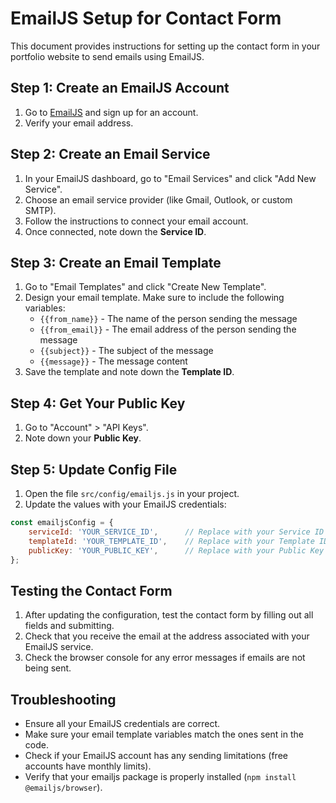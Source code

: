 # EmailJS Setup for Contact Form

This document provides instructions for setting up the contact form in your portfolio website to send emails using EmailJS.

## Step 1: Create an EmailJS Account

1. Go to [EmailJS](https://www.emailjs.com/) and sign up for an account.
2. Verify your email address.

## Step 2: Create an Email Service

1. In your EmailJS dashboard, go to "Email Services" and click "Add New Service".
2. Choose an email service provider (like Gmail, Outlook, or custom SMTP).
3. Follow the instructions to connect your email account.
4. Once connected, note down the **Service ID**.

## Step 3: Create an Email Template

1. Go to "Email Templates" and click "Create New Template".
2. Design your email template. Make sure to include the following variables:
   - `{{from_name}}` - The name of the person sending the message
   - `{{from_email}}` - The email address of the person sending the message
   - `{{subject}}` - The subject of the message
   - `{{message}}` - The message content
3. Save the template and note down the **Template ID**.

## Step 4: Get Your Public Key

1. Go to "Account" > "API Keys".
2. Note down your **Public Key**.

## Step 5: Update Config File

1. Open the file `src/config/emailjs.js` in your project.
2. Update the values with your EmailJS credentials:

```javascript
const emailjsConfig = {
    serviceId: 'YOUR_SERVICE_ID',      // Replace with your Service ID
    templateId: 'YOUR_TEMPLATE_ID',    // Replace with your Template ID
    publicKey: 'YOUR_PUBLIC_KEY',      // Replace with your Public Key
};
```

## Testing the Contact Form

1. After updating the configuration, test the contact form by filling out all fields and submitting.
2. Check that you receive the email at the address associated with your EmailJS service.
3. Check the browser console for any error messages if emails are not being sent.

## Troubleshooting

- Ensure all your EmailJS credentials are correct.
- Make sure your email template variables match the ones sent in the code.
- Check if your EmailJS account has any sending limitations (free accounts have monthly limits).
- Verify that your emailjs package is properly installed (`npm install @emailjs/browser`). 